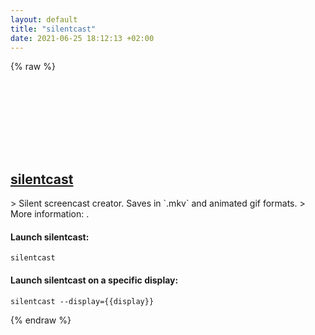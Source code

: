 ```yaml
---
layout: default
title: "silentcast"
date: 2021-06-25 18:12:13 +02:00
---
```

{% raw %}
<h2 id="silentcast">
  <a href="/en/linux/silentcast.html">silentcast</a> <a href="#silentcast"><svg class="icon">
    <use href="/assets/images/unicode_sprite.svg#link" />
  </svg></a>
</h2>
> Silent screencast creator. Saves in `.mkv` and animated gif formats.
> More information: <https://github.com/colinkeenan/silentcast>.

#### Launch silentcast:
```shell
silentcast
```
#### Launch silentcast on a specific display:
```shell
silentcast --display={{display}}
```
{% endraw %}